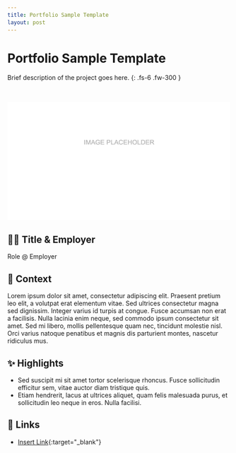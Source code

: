 ```yaml
---
title: Portfolio Sample Template
layout: post
---
```


# Portfolio Sample Template

Brief description of the project goes here.
{: .fs-6 .fw-300 }

<a href="https://helloiamcait.github.io/" target="_blank"><img src="/assets/images/IMG-Placeholder.png" class="table-wrapper" style="width:100%; max-height:20rem; object-fit:cover; overflow-y:clip; object-position: 100% 0; margin-top:2rem;" /></a>

## 👩‍💻 Title & Employer

Role @ Employer

## 📌 Context

Lorem ipsum dolor sit amet, consectetur adipiscing elit. Praesent pretium leo elit, a volutpat erat elementum vitae. Sed ultrices consectetur magna sed dignissim. Integer varius id turpis at congue. Fusce accumsan non erat a facilisis. Nulla lacinia enim neque, sed commodo ipsum consectetur sit amet. Sed mi libero, mollis pellentesque quam nec, tincidunt molestie nisl. Orci varius natoque penatibus et magnis dis parturient montes, nascetur ridiculus mus. 

## ✨ Highlights

- Sed suscipit mi sit amet tortor scelerisque rhoncus. Fusce sollicitudin efficitur sem, vitae auctor diam tristique quis. 
- Etiam hendrerit, lacus at ultrices aliquet, quam felis malesuada purus, et sollicitudin leo neque in eros. Nulla facilisi. 

## 🔗 Links

- [Insert Link](https://helloiamcait.github.io/){:target="_blank"}
